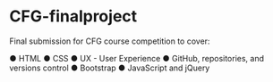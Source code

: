 # CFG-finalproject

Final submission for CFG course competition to cover:

● HTML
● CSS
● UX - User Experience
● GitHub, repositories, and versions control
● Bootstrap
● JavaScript and jQuery
